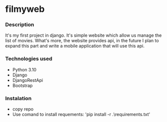 # filmyweb
### Description
It's my first project in django. It's simple website which allow us manage the list of movies. What's more, the website provides api, in
the future I plan to expand this part and write a mobile application that will use this api.
### Technologies used 
* Python 3.10
* Django
* DjangoRestApi
* Bootstrap
### Instalation
* copy repo
* Use comand to install requements: 'pip install -r .\requirements.txt'

